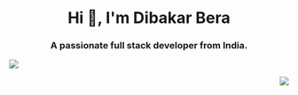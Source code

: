 <h1 align="center">Hi 👋, I'm Dibakar Bera</h1>
<h3 align="center">A passionate full stack developer from India.</h3>       
<p>&nbsp;<img align="left" src="https://github-readme-stats.vercel.app/api?username=dibakarbera01&hide_rank=true&bg_color=20,3E5151,DECBA4&title_color=ffffff&border_radius=20&text_color=e0e0e0)](https://github.com/anuraghazra/github-readme-stats" /></p>
<p><img align="right" src="https://github-readme-streak-stats.herokuapp.com/?user=dibakarbera01&"/></p>

